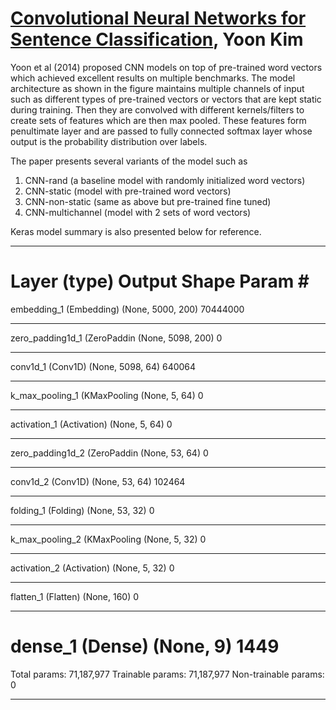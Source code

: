 # [Convolutional Neural Networks for Sentence Classification](https://arxiv.org/abs/1408.5882), Yoon Kim

Yoon et al (2014) proposed CNN models on top of pre-trained word vectors which achieved excellent results on multiple benchmarks. The model architecture as shown in the figure maintains multiple channels of input such as different types of pre-trained vectors or vectors that are kept static during training. Then they are convolved with different kernels/filters to create sets of features which are then max pooled. These features form penultimate layer and are passed to fully connected softmax layer whose output is the probability distribution over labels.

The paper presents several variants of the model such as

1. CNN-rand (a baseline model with randomly initialized word vectors)
2. CNN-static (model with pre-trained word vectors)
3. CNN-non-static (same as above but pre-trained fine tuned)
4. CNN-multichannel (model with 2 sets of word vectors)

Keras model summary is also presented below for reference.

_________________________________________________________________
Layer (type)                 Output Shape              Param #
=================================================================
embedding_1 (Embedding)      (None, 5000, 200)         70444000
_________________________________________________________________
zero_padding1d_1 (ZeroPaddin (None, 5098, 200)         0
_________________________________________________________________
conv1d_1 (Conv1D)            (None, 5098, 64)          640064
_________________________________________________________________
k_max_pooling_1 (KMaxPooling (None, 5, 64)             0
_________________________________________________________________
activation_1 (Activation)    (None, 5, 64)             0
_________________________________________________________________
zero_padding1d_2 (ZeroPaddin (None, 53, 64)            0
_________________________________________________________________
conv1d_2 (Conv1D)            (None, 53, 64)            102464
_________________________________________________________________
folding_1 (Folding)          (None, 53, 32)            0
_________________________________________________________________
k_max_pooling_2 (KMaxPooling (None, 5, 32)             0
_________________________________________________________________
activation_2 (Activation)    (None, 5, 32)             0
_________________________________________________________________
flatten_1 (Flatten)          (None, 160)               0
_________________________________________________________________
dense_1 (Dense)              (None, 9)                 1449
=================================================================
Total params: 71,187,977
Trainable params: 71,187,977
Non-trainable params: 0
_________________________________________________________________
